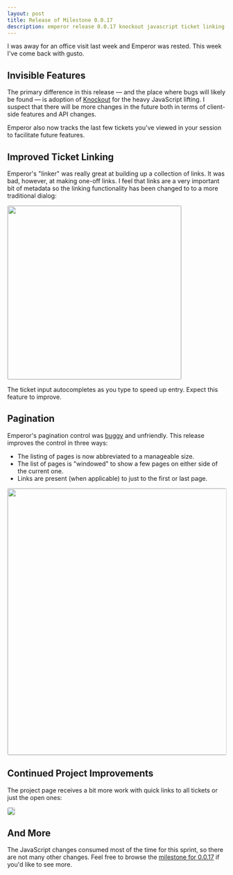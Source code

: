 ```yaml
---
layout: post
title: Release of Milestone 0.0.17
description: emperor release 0.0.17 knockout javascript ticket linking pagination
---
```


I was away for an office visit last week and Emperor was rested. This week
I've come back with gusto.

## Invisible Features

The primary difference in this release &mdash; and the place where bugs will
likely be found &mdash; is adoption of [Knockout](http://knockoutjs.com) for
the heavy JavaScript lifting. I suspect that there will be more changes in the
future both in terms of client-side features and API changes.

Emperor also now tracks the last few tickets you've viewed in your session
to facilitate future features.

## Improved Ticket Linking

Emperor's "linker" was really great at building up a collection of links.  It
was bad, however, at making one-off links.  I feel that links are a very
important bit of metadata so the linking functionality has been changed to
to a more traditional dialog:

<a href="http://f.cl.ly/items/0R2K111t2Z0l1D2h3e0P/Screen%20Shot%202012-11-24%20at%2011.29.20%20AM.png"><img style="border: 1px solid #ccc; border-radius: 3px;" width="400px" src="http://f.cl.ly/items/0R2K111t2Z0l1D2h3e0P/Screen%20Shot%202012-11-24%20at%2011.29.20%20AM.png"></a>

The ticket input autocompletes as you type to speed up entry.  Expect this
feature to improve.

## Pagination

Emperor's pagination control was [buggy](http://issues.emperorapp.com/ticket/EMP-157)
and unfriendly.  This release improves the control in three ways:

* The listing of pages is now abbreviated to a manageable size.
* The list of pages is "windowed" to show a few pages on either side of the current one.
* Links are present (when applicable) to just to the first or last page.

<a href="http://f.cl.ly/items/2X223y0z0Z2Q2M1W2c3U/Screen%20Shot%202012-11-24%20at%2011.21.05%20AM.png"><img style="border: 1px solid #ccc; border-radius: 3px;" width="614px" src="http://f.cl.ly/items/2X223y0z0Z2Q2M1W2c3U/Screen%20Shot%202012-11-24%20at%2011.21.05%20AM.png"></a>

## Continued Project Improvements

The project page receives a bit more work with quick links to all tickets or just the open ones:

<a href="http://f.cl.ly/items/2P2V0O411Z0E20382a14/Screen%20Shot%202012-11-24%20at%2011.29.50%20AM.png"><img style="border: 1px solid #ccc; border-radius: 3px;" src="http://f.cl.ly/items/2P2V0O411Z0E20382a14/Screen%20Shot%202012-11-24%20at%2011.29.50%20AM.png"></a>

## And More

The JavaScript changes consumed most of the time for this sprint, so there are not
many other changes.  Feel free to browse the [milestone for 0.0.17](http://issues.emperorapp.com/ticket/EMP-160)
if you'd like to see more.
